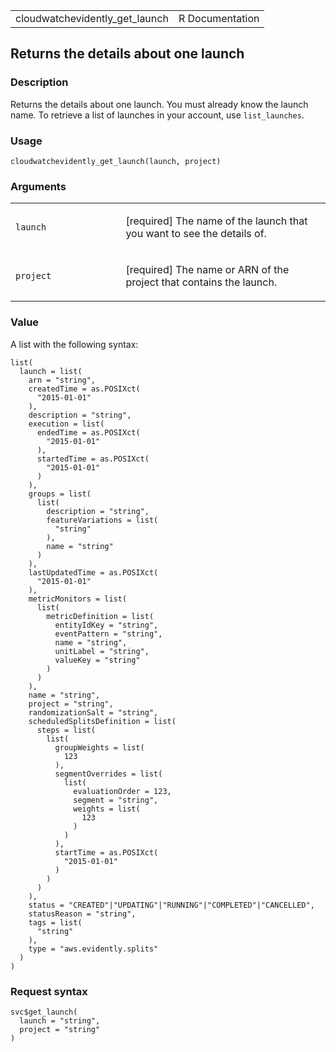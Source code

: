 <table style="width: 100%;">
<tbody>
<tr class="odd">
<td>cloudwatchevidently_get_launch</td>
<td style="text-align: right;">R Documentation</td>
</tr>
</tbody>
</table>

## Returns the details about one launch

### Description

Returns the details about one launch. You must already know the launch
name. To retrieve a list of launches in your account, use
`list_launches`.

### Usage

    cloudwatchevidently_get_launch(launch, project)

### Arguments

<table>
<colgroup>
<col style="width: 35%" />
<col style="width: 65%" />
</colgroup>
<tbody>
<tr class="odd">
<td><code
id="cloudwatchevidently_get_launch_:_launch">launch</code></td>
<td><p>[required] The name of the launch that you want to see the
details of.</p></td>
</tr>
<tr class="even">
<td><code
id="cloudwatchevidently_get_launch_:_project">project</code></td>
<td><p>[required] The name or ARN of the project that contains the
launch.</p></td>
</tr>
</tbody>
</table>

### Value

A list with the following syntax:

    list(
      launch = list(
        arn = "string",
        createdTime = as.POSIXct(
          "2015-01-01"
        ),
        description = "string",
        execution = list(
          endedTime = as.POSIXct(
            "2015-01-01"
          ),
          startedTime = as.POSIXct(
            "2015-01-01"
          )
        ),
        groups = list(
          list(
            description = "string",
            featureVariations = list(
              "string"
            ),
            name = "string"
          )
        ),
        lastUpdatedTime = as.POSIXct(
          "2015-01-01"
        ),
        metricMonitors = list(
          list(
            metricDefinition = list(
              entityIdKey = "string",
              eventPattern = "string",
              name = "string",
              unitLabel = "string",
              valueKey = "string"
            )
          )
        ),
        name = "string",
        project = "string",
        randomizationSalt = "string",
        scheduledSplitsDefinition = list(
          steps = list(
            list(
              groupWeights = list(
                123
              ),
              segmentOverrides = list(
                list(
                  evaluationOrder = 123,
                  segment = "string",
                  weights = list(
                    123
                  )
                )
              ),
              startTime = as.POSIXct(
                "2015-01-01"
              )
            )
          )
        ),
        status = "CREATED"|"UPDATING"|"RUNNING"|"COMPLETED"|"CANCELLED",
        statusReason = "string",
        tags = list(
          "string"
        ),
        type = "aws.evidently.splits"
      )
    )

### Request syntax

    svc$get_launch(
      launch = "string",
      project = "string"
    )
